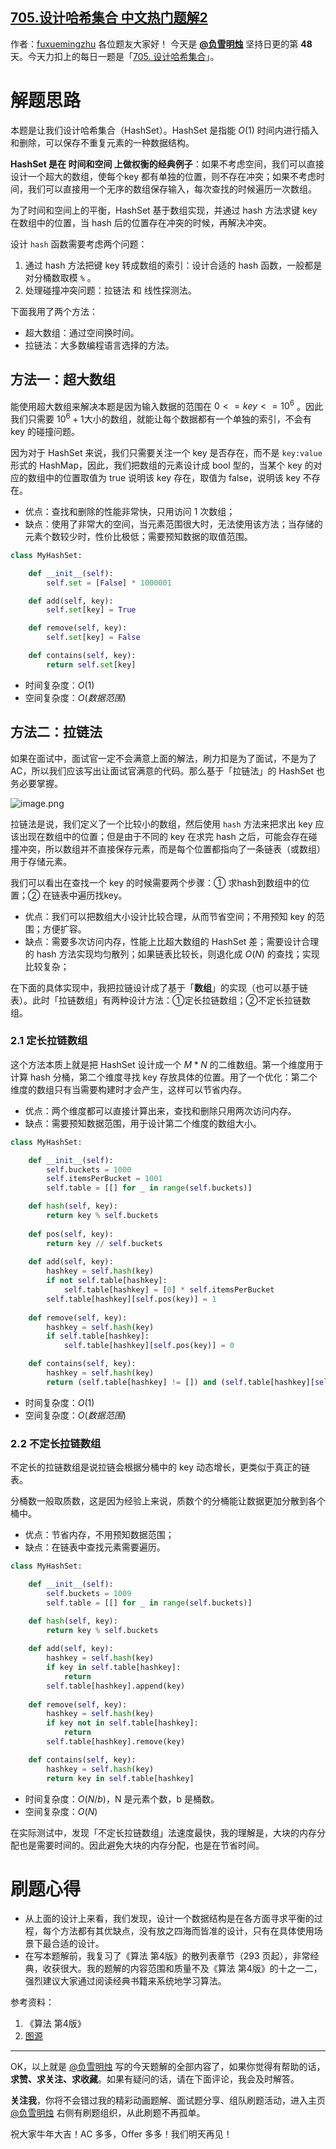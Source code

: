 ## [705.设计哈希集合 中文热门题解2](https://leetcode.cn/problems/design-hashset/solutions/100000/xiang-jie-hashset-de-she-ji-zai-shi-jian-4plc)

作者：[fuxuemingzhu](https://leetcode.cn/u/fuxuemingzhu)
各位题友大家好！ 今天是 **[@负雪明烛](/u/fuxuemingzhu/)** 坚持日更的第 **48** 天。今天力扣上的每日一题是「[705. 设计哈希集合](https://leetcode-cn.com/problems/design-hashset/)」。

# 解题思路


本题是让我们设计哈希集合（HashSet）。HashSet 是指能 $O(1)$ 时间内进行插入和删除，可以保存不重复元素的一种数据结构。


**HashSet 是在 时间和空间 上做权衡的经典例子**：如果不考虑空间，我们可以直接设计一个超大的数组，使每个key 都有单独的位置，则不存在冲突；如果不考虑时间，我们可以直接用一个无序的数组保存输入，每次查找的时候遍历一次数组。


为了时间和空间上的平衡，HashSet 基于数组实现，并通过 hash 方法求键 key 在数组中的位置，当 hash 后的位置存在冲突的时候，再解决冲突。


设计 `hash` 函数需要考虑两个问题：

1. 通过 hash 方法把键 key 转成数组的索引：设计合适的 hash 函数，一般都是对分桶数取模 `%` 。
2. 处理碰撞冲突问题：拉链法 和 线性探测法。

下面我用了两个方法：

- 超大数组：通过空间换时间。
- 拉链法：大多数编程语言选择的方法。



## 方法一：超大数组


能使用超大数组来解决本题是因为输入数据的范围在 $0 <= key <= 10^6$ 。因此我们只需要 $10^6 + 1$大小的数组，就能让每个数据都有一个单独的索引，不会有 key 的碰撞问题。


因为对于 HashSet 来说，我们只需要关注一个 key 是否存在，而不是 `key:value` 形式的 HashMap，因此，我们把数组的元素设计成 bool 型的，当某个 key 的对应的数组中的位置取值为 true 说明该 key 存在，取值为 false，说明该 key 不存在。

- 优点：查找和删除的性能非常快，只用访问 1 次数组；
- 缺点：使用了非常大的空间，当元素范围很大时，无法使用该方法；当存储的元素个数较少时，性价比极低；需要预知数据的取值范围。

```Python []
class MyHashSet:

    def __init__(self):
        self.set = [False] * 1000001

    def add(self, key):
        self.set[key] = True

    def remove(self, key):
        self.set[key] = False

    def contains(self, key):
        return self.set[key]
```


- 时间复杂度：$O(1)$
- 空间复杂度：$O(数据范围)$





## 方法二：拉链法


如果在面试中，面试官一定不会满意上面的解法，刷力扣是为了面试，不是为了 AC，所以我们应该写出让面试官满意的代码。那么基于「拉链法」的 HashSet 也务必要掌握。

![image.png](https://pic.leetcode-cn.com/1615601205-CNGMIC-image.png)


拉链法是说，我们定义了一个比较小的数组，然后使用 `hash` 方法来把求出 key 应该出现在数组中的位置；但是由于不同的 key 在求完 hash 之后，可能会存在碰撞冲突，所以数组并不直接保存元素，而是每个位置都指向了一条链表（或数组）用于存储元素。


我们可以看出在查找一个 key 的时候需要两个步骤：① 求hash到数组中的位置；② 在链表中遍历找key。


- 优点：我们可以把数组大小设计比较合理，从而节省空间；不用预知 key 的范围；方便扩容。
- 缺点：需要多次访问内存，性能上比超大数组的 HashSet 差；需要设计合理的 hash 方法实现均匀散列；如果链表比较长，则退化成 $O(N)$ 的查找；实现比较复杂；


在下面的具体实现中，我把拉链设计成了基于「**数组**」的实现（也可以基于链表）。此时「拉链数组」有两种设计方法：①定长拉链数组；②不定长拉链数组。


### 2.1 定长拉链数组


这个方法本质上就是把 HashSet 设计成一个 $M * N$ 的二维数组。第一个维度用于计算 hash 分桶，第二个维度寻找 key 存放具体的位置。用了一个优化：第二个维度的数组只有当需要构建时才会产生，这样可以节省内存。


- 优点：两个维度都可以直接计算出来，查找和删除只用两次访问内存。
- 缺点：需要预知数据范围，用于设计第二个维度的数组大小。


```Python []
class MyHashSet:

    def __init__(self):
        self.buckets = 1000
        self.itemsPerBucket = 1001
        self.table = [[] for _ in range(self.buckets)]

    def hash(self, key):
        return key % self.buckets
    
    def pos(self, key):
        return key // self.buckets
    
    def add(self, key):
        hashkey = self.hash(key)
        if not self.table[hashkey]:
            self.table[hashkey] = [0] * self.itemsPerBucket
        self.table[hashkey][self.pos(key)] = 1
        
    def remove(self, key):
        hashkey = self.hash(key)
        if self.table[hashkey]:
            self.table[hashkey][self.pos(key)] = 0

    def contains(self, key):
        hashkey = self.hash(key)
        return (self.table[hashkey] != []) and (self.table[hashkey][self.pos(key)] == 1)
```


- 时间复杂度：$O(1)$
- 空间复杂度：$O(数据范围)$



### 2.2 不定长拉链数组


不定长的拉链数组是说拉链会根据分桶中的 key 动态增长，更类似于真正的链表。


分桶数一般取质数，这是因为经验上来说，质数个的分桶能让数据更加分散到各个桶中。


- 优点：节省内存，不用预知数据范围；
- 缺点：在链表中查找元素需要遍历。


```Python []
class MyHashSet:

    def __init__(self):
        self.buckets = 1009
        self.table = [[] for _ in range(self.buckets)]

    def hash(self, key):
        return key % self.buckets
    
    def add(self, key):
        hashkey = self.hash(key)
        if key in self.table[hashkey]:
            return
        self.table[hashkey].append(key)
        
    def remove(self, key):
        hashkey = self.hash(key)
        if key not in self.table[hashkey]:
            return
        self.table[hashkey].remove(key)

    def contains(self, key):
        hashkey = self.hash(key)
        return key in self.table[hashkey]
```



- 时间复杂度：$O(N/b)$，N 是元素个数，b 是桶数。
- 空间复杂度：$O(N)$



在实际测试中，发现「不定长拉链数组」法速度最快，我的理解是，大块的内存分配也是需要时间的。因此避免大块的内存分配，也是在节省时间。

# 刷题心得


- 从上面的设计上来看，我们发现，设计一个数据结构是在各方面寻求平衡的过程，每个方法都有其优缺点，没有放之四海而皆准的设计，只有在具体使用场景下最合适的设计。
- 在写本题解前，我复习了《算法 第4版》的散列表章节（293 页起），非常经典，收获很大。我的题解的内容范围和质量不及《算法 第4版》的十之一二，强烈建议大家通过阅读经典书籍来系统地学习算法。

参考资料：

1. 《算法 第4版》
2. [图源](https://www.che***/homework-help/questions-and-answers/add-method-provided-hashsetjava-called-tostring2-provides-string-return-print-similar-disp-q11309063)


-----


OK，以上就是 [@负雪明烛](https://leetcode-cn.com/u/fuxuemingzhu/) 写的今天题解的全部内容了，如果你觉得有帮助的话，**求赞、求关注、求收藏**。如果有疑问的话，请在下面评论，我会及时解答。


**关注我**，你将不会错过我的精彩动画题解、面试题分享、组队刷题活动，进入主页 [@负雪明烛](https://leetcode-cn.com/u/fuxuemingzhu/) 右侧有刷题组织，从此刷题不再孤单。


祝大家牛年大吉！AC 多多，Offer 多多！我们明天再见！